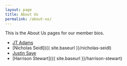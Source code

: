 ```yaml
---
layout: page
title: About Us
permalink: /about-us/
---
```


This is the About Us pages for our member bios.

- [JT Adams](/team/jt-adams)  
- [Nicholas Seidl]({{ site.baseurl }}/nicholas-seidl)  
- [Justin Saye](/team/justin-saye)  
- [Harrison Stewart]({{ site.baseurl }}/harrison-stewart)
